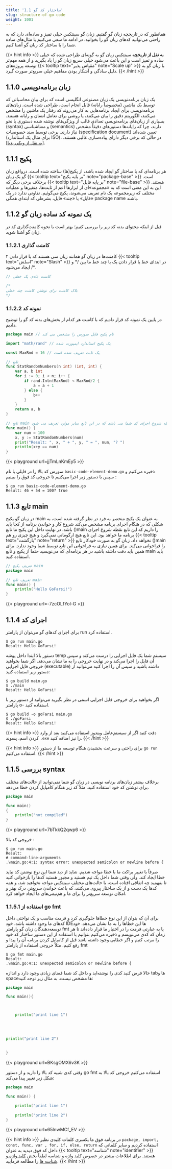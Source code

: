 ```yaml
---
title: '1.1 ساختار کد گو'
slug: structure-of-go-code
weight: 1001
---
```


همانطور که در تاریخچه زبان گو گفتیم, زبان گو سینتکس خیلی تمیز و ساده‌ای دارد که به راحتی می‌توانید کدهای زبان گو را بخوانید. در ادامه ما سعی می‌کنیم با مثال‌های ساده شما را با ساختار کد زبان گو آشنا کنیم.

{{< hint info >}}
**به نقل از تاریخچه**
سینتکس زبان گو به گونه‌ای طراحی شده که خیلی ساده و تمیز است و این باعث می‌شود خیلی سریع زبان گو را یاد بگیرید و از همه مهم‌تر توسعه پروژه‌های {{< tooltip text="مقیاس پذیر" note="Scale up" >}} با زبان گو به دلیل سادگی و آشکار بودن مفاهیم خیلی سریع‌تر صورت‌ گیرد.
{{< /hint >}}


## 1.1.0 زبان برنامه‌نویسی

یک زبان برنامه‌نویسی یک زبان مصنوعی انگلیسی است که برای بیان محاسباتی که توسط یک ماشین (مخصوصاً رایانه) قابل انجام است، طراحی شده‌ است. زبان‌های برنامه‌نویسی برای ایجاد برنامه‌هایی به کار می‌روند که رفتار یک ماشین را مشخص می‌کنند، الگوریتم دقیق را بیان می‌کنند، یا روشی برای تعامل انسان و رایانه هستند. بسیاری از زبان‌های برنامه‌نویسی تعدادی قالب از ویژگی‌های نوشته شده دستوری یا نحو (syntax) و معناشناسی (semantics) دارند، چرا که رایانه‌ها دستورهای دقیقاً مشخص نیاز دارند. برخی توسط سند خصوصیات (specification document) تعیین شده‌اند (برای مثال یک استاندارد ISO)، در حالی که برخی دیگر دارای پیاده‌سازی غالبی هستند. [[به نقل از ویکی پدیا](https://fa.wikipedia.org/wiki/%D8%B2%D8%A8%D8%A7%D9%86_%D8%A8%D8%B1%D9%86%D8%A7%D9%85%D9%87%E2%80%8C%D9%86%D9%88%DB%8C%D8%B3%DB%8C)]. 

## 1.1.1 پکیج
هر برنامه‌ای که با ساختار گو ایجاد شده باشد، از پکیج(ها) ساخته شده است. درواقع زبان گو یک زبان {{< tooltip text="بر پایه پکیج" note="package-base" >}}  است.
برخلاف برخی دیگر که {{< tooltip text="بر پایه فایل" note="file-base" >}}  هستند.
این به‌ این‌ معنی است که به «مجموعه»ای از ابزارها اعم از ثابت‌ها، متغیرها و عملیات مختلف که زیرمجموعه یک نام تعریف می‌شوند، پکیج می‌گوئیم. تفاوتی ندارد در یک «فایل» یا «چند» فایل، بشرطی که ابتدای همگی package name باشند.

## 1.1.2 یک نمونه کد ساده زبان گو

قبل از اینکه محتوای بدنه کد زیر را بررسی کنیم؛ بهتر است با نحوه کامنت‌گذاری کد در زبان گو آشنا شوید.

### 1.1.2.1 کامنت گذاری
کامنت‌ها در زبان گو همانند زبان سی هستند که با قرار دادن ۲ {{< tooltip text="اسلش" note="Slash" >}} در ابتدای خط یا قرار دادن یک یا چند خط ما بین  /\* و \*/ ایجاد می‌شود.

```go
// کامنت عادی یک خطی

/*
بلاک کامنت برای نوشتن کامنت چند خطی
*/
```

### 1.1.2.2 نمونه کد

در پایین یک نمونه کد قرار دادیم که با کامنت هر کدام از بخش‌های بدنه کد گو را توضیح دادیم.

```go
package main // نام پکیج فایل سورس را مشخص می کند

import "math/rand" // یک پکیج استاندارد ایمپورت شده

const MaxRnd = 16 // یک ثابت تعریف شده است

// تابع
func StatRandomNumbers(n int) (int, int) {
	var a, b int
	for i := 0; i < n; i++ {
		if rand.Intn(MaxRnd) < MaxRnd/2 {
			a = a + 1
		} else {
			b++
		}
	}
	return a, b
}

// تابع main اولین نقطه شروع اجرای کد شما می باشد که در این تابع سایر موارد تعریف می شود.
func main() {
	var num = 100
	x, y := StatRandomNumbers(num)
	print("Result: ", x, " + ", y, " = ", num, "? ")
	println(x+y == num)
}
```
{{< playground url=jjTmLnKmEy5 >}}

سورس کد بالا را در فایلی با نام `basic-code-element-demo.go` ذخیره می‌کنیم و سپس با دستور زیر اجرا می‌کنیم تا خروجی کد فوق را ببینیم :

```shell
$ go run basic-code-element-demo.go
Result: 46 + 54 = 100? true
```

## 1.1.3 تابع main

در زبان گو پکیج main به عنوان یک پکیج منحصر به فرد در نظر گرفته شده است، به شکلی که در هنگام اجرای برنامه مشخص می‌کند شروع کار و خواندن برنامه از کجا باید باشد. در نهایت داخل این پکیج ما تابع ()main را داریم که این تابع نقطه شروع اجرای برنامه ما خواهد بود. این تابع هیچ ارگومانی نمی‌گیرد و هیچ چیزی رو هم {{< tooltip text="بازگشت" note="return" >}} نخواهد داد. زبان گو به صورت خودکار تابع ()main را فراخوانی می‌کند. برای همین نیازی به فراخوانی این تابع توسط شما وجود ندارد. برای همین باید دقت داشته باشید در هر برنامه‌ای که می‌نویسید حتما از پکیج و تابع main باید استفاده کنید.

```go
// تعریف پکیج main
package main 

// تعریف تابع main
func main() {
	println("Hello GoFarsi!")
}
```
{{< playground url=-7zcOLfYol-G >}}

## 1.1.4 اجرای کد

برای اجرای کدهای گو می‌توان از پارامتر run استفاده کرد.

```shell
$ go run main.go
Result: Hello GoFarsi!
```


دستور بالا ابتدا داخل پوشه temp سیستم شما یک فایل اجرایی را درست می‌کند و سپس آن فایل را اجرا می‌کند و در نهایت خروجی را به ما نشان می‌دهد. اگر شما بخواهید خروجی فایل اجرایی (executable) داشته باشید و سپس آن را اجرا کنید می‌توانید از دستور زیر استفاده کنید:

```shell
$ go build main.go
$ ./main
Result: Hello GoFarsi!
```

اگر بخواهید برای خروجی فایل اجرایی اسمی در نظر بگیرید می‌توانید از دستور زیر با پارامتر o- استفاده کنید.

```shell
$ go build -o goFarsi main.go
$ ./goFarsi
Result: Hello GoFarsi!
```

{{< hint info >}}
دقت کنید اگر از سیستم‌عامل ویندوز استفاده می‌کنید بعد از وارد کردن اسم، پسوند `.exe` را نیز اضافه کنید.
{{< /hint >}}

{{< hint info >}}
برای راحتی و سرعت بخشیدن هنگام توسعه ما از دستور `go run` استفاده می‌کنیم.
{{< /hint >}}

## 1.1.5 بررسی syntax 

برخلاف بیشتر زبان‌های برنامه نویسی در زبان گو شما نمی‌توانید از حالت‌های مختلف برای نوشتن کد خود استفاده کنید. مثلاً کد زیر هنگام کامپایل کردن خطا می‌دهد.

```go
package main 

func main()
{
	println("not compiled")
}
```
{{< playground url=7bTkkQ2qwp6 >}}

خروجی کد بالا :
```shell
$ go run main.go
Result: 
# command-line-arguments
.\main.go:4:1: syntax error: unexpected semicolon or newline before {
```

صرفاً با تغییر براکت ما با خطا مواجه شدیم. شاید از دید شما این نوع نوشتن کد نباید خطا ایجاد کند. ولی وقتی شما داخل یک تیم هستید و مجبور هستید کدها را بازخوانی کنید تا بفهمید چه اتفاقی افتاده است، با حالت‌های مختلف سینتکس مواجه نخواهید شد، و همه کدها یک دست و از یک ساختار پیروی می‌کنند، که باعث خواندن سریع‌تر، درک بهتر و امکان توسعه سریع‌تر را برای ما و هم‌تیمی‌های ما ایجاد خواهد کرد.

### 1.1.5.1 استفاده از go fmt

برای آن که بتوان از این نوع خطاها جلوگیری کرد و فرمت مناسب و یک نواختی داخل کدهای ما وجود داشته باشد، خود IDEها این خطاها را به ما نشان می‌دهد. خود توسعه‌دهندگان زبان گو پارامتر fmt یا به عبارتی فرمت را در اختیار ما قرار داده‌اند تا هر زمان که کدی می‌نویسم و ذخیره می‌کنیم بتوانیم با استفاده از این دستور ساختار کد خود را مرتب کنیم و اگر خطایی وجود داشته باشد قبل از کامپایل کردن برنامه آن را پیدا و رفع کنیم. مثلاً خروجی استفاده از پارامتر fmt 

```shell
$ go fmt main.go
Result: 
.\main.go:4:1: unexpected semicolon or newline before {
```

حالا فرض کنید کدی را نوشته‌اید و داخل کد شما فضای زیادی وجود دارد و اندازه tab‌ها و space‌ها مشخص نیست. به مثال زیر توجه کنید:

```go
package main 

func main(){



	println("print line 1")
	
	
	
	
println("print line 2")
	
	
}
```
{{< playground url=BKsgOMX6v3K >}}

وقتی کدی شبیه کد بالا را دارید و از دستور go fmt استفاده می‌کنیم خروجی کد بالا به شکل زیر تغییر پیدا می‌کند:

```go
package main 

func main() {

	println("print line 1")
	
	println("print line 2")
}
```
{{< playground url=65lnwMCf_EV >}}

{{< hint info >}}
در برنامه فوق ما یکسری کلمات کلیدی نظیر `package, import, const, func, var , for, if, else, return` استفاده کردیم و سایر کلماتی که داخل کد فوق دیدید به عنوان {{< tooltip text="شناسه" note="identifier" >}}  هستند. برای اطلاعات بیشتر در خصوص کلید واژه و شناسه لطفاً بخش [کلید واژه و شناسه ها](https://book.gofarsi.ir/chapter-1/go-built-in-keywords-identifiers/) را مطالعه فرمایید. 
{{< /hint >}}


